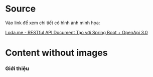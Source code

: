 # Source
Vào link để xem chi tiết có hình ảnh minh họa:

[Loda.me - RESTful API Document Tạo với Spring Boot + OpenApi 3.0][loda-link]

[loda-link]: https://loda.me/

# Content without images

### Giới thiệu